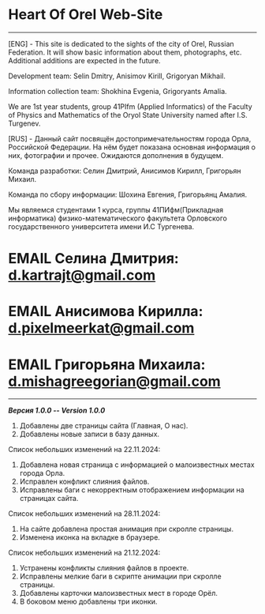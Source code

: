 # Heart Of Orel Web-Site
___________________________________________________________________________
[ENG] - This site is dedicated to the sights of the city of Orel, Russian Federation. It will show basic information about them, photographs, etc. Additional additions are expected in the future.

Development team: Selin Dmitry, Anisimov Kirill, Grigoryan Mikhail.

Information collection team: Shokhina Evgenia, Grigoryants Amalia.

We are 1st year students, group 41PIfm (Applied Informatics) of the Faculty of Physics and Mathematics of the Oryol State University named after I.S. Turgenev.

[RUS] - Данный сайт посвящён достопримечательностям города Орла, Российской Федерации. На нём будет показана основная информация о них, фотографии и прочее. Ожидаются дополнения в будущем.

Команда разработки: Селин Дмитрий, Анисимов Кирилл, Григорьян Михаил.

Команда по сбору информации: Шохина Евгения, Григорьянц Амалия.

Мы являемся студентами 1 курса, группы 41ПИфм(Прикладная информатика) физико-математического факультета Орловского государственного университета имени И.С Тургенева.

# EMAIL Селина Дмитрия: d.kartrajt@gmail.com
# EMAIL Анисимова Кирилла: d.pixelmeerkat@gmail.com
# EMAIL Григорьяна Михаила: d.mishagreegorian@gmail.com
________________________________________________________________________________

___Версия 1.0.0 -- Version 1.0.0___
1. Добавлены две страницы сайта (Главная, О нас).
2. Добавлены новые записи в базу данных. 

Список небольших изменений на 22.11.2024:
1) Добавлена новая страница с информацией о малоизвестных местах города Орла.
2) Исправлен конфликт слияния файлов.
3) Исправлены баги с некорректным отображением информации на страницах сайта.

Список небольших изменений на 28.11.2024:
1) На сайте добавлена простая анимация при скролле страницы.
2) Изменена иконка на вкладке в браузере.

Список небольших изменений на 21.12.2024:
1) Устранены конфликты слияния файлов в проекте.
2) Исправлены мелкие баги в скрипте анимации при скролле страницы.
3) Добавлены карточки малоизвестных мест в городе Орёл.
4) В боковом меню добавлены три иконки.

